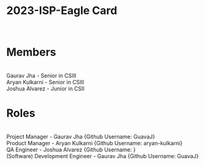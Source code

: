 # 2023-ISP-Eagle Card
<br>



# Members
<br>
Gaurav Jha - Senior in CSIII
<br>
Aryan Kulkarni - Senior in CSIII
<br>
Joshua Alvarez - Junior in CSII



# Roles
<br>
Project Manager - Gaurav Jha {Github Username: GuavaJ}
<br>
Product Manager - Aryan Kulkarni {Github Username: aryan-kulkarni}
<br>
QA Engineer - Joshua Alvarez {Github Username: }
<br>
(Software) Development Engineer - Gaurav Jha {Github Username: GuavaJ}

